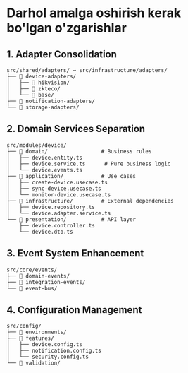 # Darhol amalga oshirish kerak bo'lgan o'zgarishlar

## 1. Adapter Consolidation
```
src/shared/adapters/ → src/infrastructure/adapters/
├── 📁 device-adapters/
│   ├── 📁 hikvision/
│   ├── 📁 zkteco/
│   └── 📁 base/
├── 📁 notification-adapters/
└── 📁 storage-adapters/
```

## 2. Domain Services Separation
```
src/modules/device/
├── 📁 domain/                 # Business rules
│   ├── device.entity.ts
│   ├── device.service.ts      # Pure business logic
│   └── device.events.ts
├── 📁 application/            # Use cases
│   ├── create-device.usecase.ts
│   ├── sync-device.usecase.ts
│   └── monitor-device.usecase.ts
├── 📁 infrastructure/         # External dependencies
│   ├── device.repository.ts
│   └── device.adapter.service.ts
└── 📁 presentation/           # API layer
    ├── device.controller.ts
    └── device.dto.ts
```

## 3. Event System Enhancement
```
src/core/events/
├── 📁 domain-events/
├── 📁 integration-events/
└── 📁 event-bus/
```

## 4. Configuration Management
```
src/config/
├── 📁 environments/
├── 📁 features/
│   ├── device.config.ts
│   ├── notification.config.ts
│   └── security.config.ts
└── 📁 validation/
```
